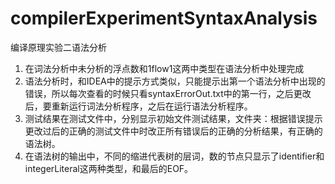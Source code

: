 # compilerExperimentSyntaxAnalysis
编译原理实验二语法分析
1. 在词法分析中未分析的浮点数和1flow1这两中类型在语法分析中处理完成
2. 语法分析时，和IDEA中的提示方式类似，只能提示出第一个语法分析中出现的错误，所以每次查看的时候只看syntaxErrorOut.txt中的第一行，之后更改后，要重新运行词法分析程序，之后在运行语法分析程序。
3. 测试结果在测试文件中，分别显示初始文件测试结果，文件夹：根据错误提示更改过后的正确的测试文件中时改正所有错误后的正确的分析结果，有正确的语法树。
4. 在语法树的输出中，不同的缩进代表树的层词，数的节点只显示了identifier和integerLiteral这两种类型，和最后的EOF。